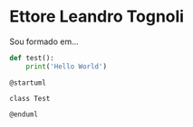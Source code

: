 # Ettore Leandro Tognoli


Sou formado em...


```python
def test():
    print('Hello World')
```


```plantuml
@startuml

class Test

@enduml
```